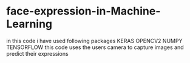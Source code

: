 # face-expression-in-Machine-Learning
in this code i have used following packages
KERAS
OPENCV2
NUMPY
TENSORFLOW
this code uses the users camera to capture images and predict their expressions
